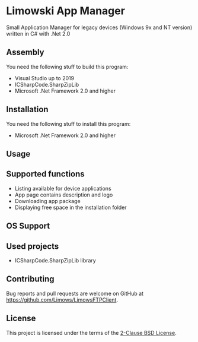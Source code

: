 # Limowski App Manager

Small Application Manager for legacy devices (Windows 9x and NT version) written in C# with .Net 2.0

## Assembly

You need the following stuff to build this program:

 - Visual Studio up to 2019
 - ICSharpCode.SharpZipLib
 - Microsoft .Net Framework 2.0 and higher
 
## Installation

You need the following stuff to install this program:

 - Microsoft .Net Framework 2.0 and higher

## Usage

## Supported functions

 - Listing available for device applications
 - App page contains description and logo
 - Downloading app package
 - Displaying free space in the installation folder
 
## OS Support
 
## Used projects

 - ICSharpCode.SharpZipLib library

## Contributing

Bug reports and pull requests are welcome on GitHub at https://github.com/Limows/LimowsFTPClient.

## License

This project is licensed under the terms of the [2-Clause BSD License](https://opensource.org/licenses/BSD-2-Clause).